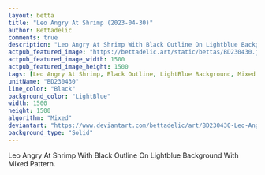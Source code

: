 ```yaml
---
layout: betta
title: "Leo Angry At Shrimp (2023-04-30)"
author: Bettadelic
comments: true
description: "Leo Angry At Shrimp With Black Outline On Lightblue Background With Mixed Pattern."
actpub_featured_image: "https://bettadelic.art/static/bettas/BD230430.jpg"
actpub_featured_image_width: 1500
actpub_featured_image_height: 1500
tags: [Leo Angry At Shrimp, Black Outline, LightBlue Background, Mixed Pattern, April 2023]
unitName: "BD230430"
line_color: "Black"
background_color: "LightBlue"
width: 1500
height: 1500
algorithm: "Mixed"
deviantart: "https://www.deviantart.com/bettadelic/art/BD230430-Leo-Angry-At-Shrimp-2023-04-30-960445604"
background_type: "Solid"
---
```


Leo Angry At Shrimp With Black Outline On Lightblue Background With Mixed Pattern.
